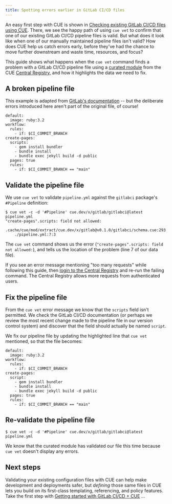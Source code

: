 ```yaml
---
title: Spotting errors earlier in GitLab CI/CD files
---
```


An easy first step with CUE is shown in
[Checking existing GitLab CI/CD files using CUE](../checking-existing-gitlab-cicd-files/index.md).
There, we see the happy path of using `cue vet` to confirm that one of our
existing GitLab CI/CD pipeline files is valid.
But what does it look like when one of our manually maintained pipeline files
isn't valid?
How does CUE help us catch errors early, before they've had the chance to move
further downstream and waste time, resources, and focus?

This guide shows what happens when the `cue vet` command finds a problem with a
GitLab CI/CD pipeline file using a
[curated module](/getting-started/gitlab-ci-cd-pipelines/) from the
CUE [Central Registry](https://registry.cue.works),
and how it highlights the data we need to fix.

<!--more-->

## A broken pipeline file

This example is adapted from
[GitLab's documentation](https://docs.gitlab.com/user/project/pages/getting_started/pages_from_scratch/#deploy-specific-branches-to-a-pages-site)
-- but the deliberate errors introduced here aren't part of the original file,
of course!

``` { .yml title="pipeline.yml" }
default:
  image: ruby:3.2
workflow:
  rules:
    - if: $CI_COMMIT_BRANCH
create-pages:
  scripts:
    - gem install bundler
    - bundle install
    - bundle exec jekyll build -d public
  pages: true
  rules:
    - if: $CI_COMMIT_BRANCH == "main"
```

## Validate the pipeline file

We use `cue vet` to validate `pipeline.yml` against the `gitlabci` package's `#Pipeline` definition:

``` { .shell-session title="TERMINAL" data-copy="cue vet -c -d &#39;#Pipeline&#39; cue.dev/x/gitlab/gitlabci@latest pipeline.yml" }
$ cue vet -c -d '#Pipeline' cue.dev/x/gitlab/gitlabci@latest pipeline.yml
"create-pages".scripts: field not allowed:
    .cache/cue/mod/extract/cue.dev/x/gitlab@v0.1.0/gitlabci/schema.cue:293:17
    ./pipeline.yml:7:3
```

The `cue vet` command shows us the error (`"create-pages".scripts: field not
allowed:`), and tells us the location of the problem (line 7 of our data file).

If you see an error message mentioning "too many requests" while following this
guide, then
[login to the Central Registry](../login-central-registry.md)
and re-run the failing command.
The Central Registry allows more requests from authenticated users.

## Fix the pipeline file

From the `cue vet` error message we know that the `scripts` field isn't permitted.
We check the GitLab CI/CD documentation (or perhaps we review the most recent
change made to the pipeline file in our version control system) and discover
that the field should actually be named `script`.

We fix our pipeline file by updating the highlighted line that `cue vet`
mentioned, so that the file becomes:

``` { .yml title="pipeline.yml" hl_lines=9 }
default:
  image: ruby:3.2
workflow:
  rules:
    - if: $CI_COMMIT_BRANCH
create-pages:
  script:
    - gem install bundler
    - bundle install
    - bundle exec jekyll build -d public
  pages: true
  rules:
    - if: $CI_COMMIT_BRANCH == "main"
```

## Re-validate the pipeline file

``` { .shell-session title="TERMINAL" data-copy="cue vet -c -d &#39;#Pipeline&#39; cue.dev/x/gitlab/gitlabci@latest pipeline.yml" }
$ cue vet -c -d '#Pipeline' cue.dev/x/gitlab/gitlabci@latest pipeline.yml
```

We know that the curated module has validated our file this time because `cue
vet` doesn't display any errors.

## Next steps

Validating your existing configuration files with CUE can help make development
and deployments safer, but *defining* those same files in CUE lets you build on
its first-class templating, referencing, and policy features. Take the first
step with
[Getting started with GitLab CI/CD + CUE](../getting-started-with-gitlab-cicd-cue/index.md)
...
